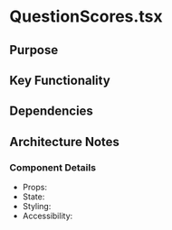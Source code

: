 # QuestionScores.tsx

## Purpose

## Key Functionality

## Dependencies

## Architecture Notes

### Component Details
- Props: 
- State: 
- Styling: 
- Accessibility: 
